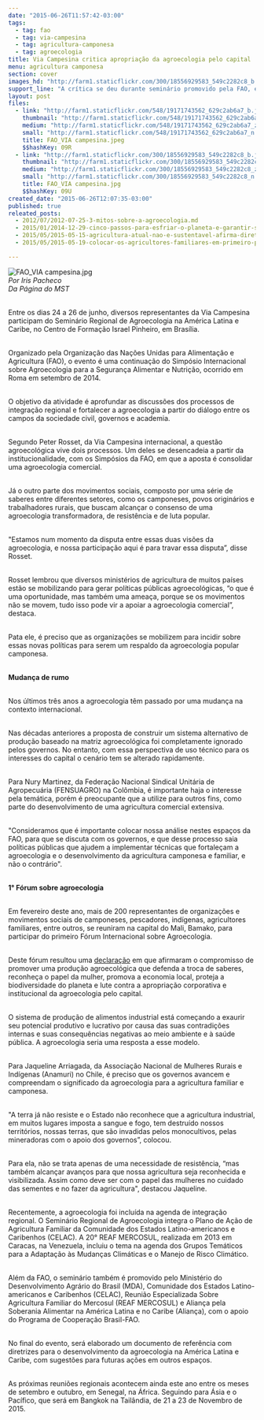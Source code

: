 ```yaml
---
date: "2015-06-26T11:57:42-03:00"
tags:
  - tag: fao
  - tag: via-campesina
  - tag: agricultura-camponesa
  - tag: agroecologia
title: Via Campesina critica apropriação da agroecologia pelo capital
menu: agricultura camponesa
section: cover
images_hd: "http://farm1.staticflickr.com/300/18556929583_549c2282c8_b.jpg"
support_line: "A crítica se deu durante seminário promovido pela FAO, em Brasília, sobre o fortalecimento da agroecologia na América Latina."
layout: post
files:
  - link: "http://farm1.staticflickr.com/548/19171743562_629c2ab6a7_b.jpg"
    thumbnail: "http://farm1.staticflickr.com/548/19171743562_629c2ab6a7_t.jpg"
    medium: "http://farm1.staticflickr.com/548/19171743562_629c2ab6a7_z.jpg"
    small: "http://farm1.staticflickr.com/548/19171743562_629c2ab6a7_n.jpg"
    title: FAO_VIA campesina.jpeg
    $$hashKey: 09R
  - link: "http://farm1.staticflickr.com/300/18556929583_549c2282c8_b.jpg"
    thumbnail: "http://farm1.staticflickr.com/300/18556929583_549c2282c8_t.jpg"
    medium: "http://farm1.staticflickr.com/300/18556929583_549c2282c8_z.jpg"
    small: "http://farm1.staticflickr.com/300/18556929583_549c2282c8_n.jpg"
    title: FAO_VIA campesina.jpg
    $$hashKey: 09U
created_date: "2015-06-26T12:07:35-03:00"
published: true
releated_posts:
  - 2012/07/2012-07-25-3-mitos-sobre-a-agroecologia.md
  - 2015/01/2014-12-29-cinco-passos-para-esfriar-o-planeta-e-garantir-soberania-alimentar.md
  - 2015/05/2015-05-15-agricultura-atual-nao-e-sustentavel-afirma-diretor-geral-da-fao.md
  - 2015/05/2015-05-19-colocar-os-agricultores-familiares-em-primeiro-para-erradicar-a-fome.md

---
```

<p><img alt="FAO_VIA campesina.jpg" src="http://farm1.staticflickr.com/300/18556929583_549c2282c8_b.jpg" /><br />
<em>Por Iris Pacheco<br />
Da P&aacute;gina do MST</em></p>

<p><br />
Entre os dias 24 a 26 de junho, diversos representantes da Via Campesina participam do Semin&aacute;rio Regional de Agroecologia na Am&eacute;rica Latina e Caribe, no Centro de Forma&ccedil;&atilde;o Israel Pinheiro, em Bras&iacute;lia.</p>

<p><br />
Organizado pela Organiza&ccedil;&atilde;o das Na&ccedil;&otilde;es Unidas para Alimenta&ccedil;&atilde;o e Agricultura (FAO), o evento &eacute; uma continua&ccedil;&atilde;o do Simp&oacute;sio Internacional sobre Agroecologia para a Seguran&ccedil;a Alimentar e Nutri&ccedil;&atilde;o, ocorrido em Roma em setembro de 2014.</p>

<p><br />
O objetivo da atividade &eacute; aprofundar as discuss&otilde;es dos processos de integra&ccedil;&atilde;o regional e fortalecer a agroecologia a partir do di&aacute;logo entre os campos da sociedade civil, governos e academia.</p>

<p><br />
Segundo Peter Rosset, da Via Campesina internacional, a quest&atilde;o agroecol&oacute;gica vive dois processos. Um deles se desencadeia a partir da institucionalidade, com os Simp&oacute;sios da FAO, em que a aposta &eacute; consolidar uma agroecologia comercial.</p>

<p><br />
J&aacute; o outro parte dos movimentos sociais, composto por uma s&eacute;rie de saberes entre diferentes setores, como os camponeses, povos origin&aacute;rios e trabalhadores rurais, que buscam alcan&ccedil;ar o consenso de uma agroecologia transformadora, de resist&ecirc;ncia e de luta popular.</p>

<p><br />
&quot;Estamos num momento da disputa entre essas duas vis&otilde;es da agroecologia, e nossa participa&ccedil;&atilde;o aqui &eacute; para travar essa disputa&rdquo;, disse Rosset.</p>

<p><br />
Rosset lembrou que diversos minist&eacute;rios de agricultura de muitos pa&iacute;ses est&atilde;o se mobilizando para gerar pol&iacute;ticas p&uacute;blicas agroecol&oacute;gicas, &ldquo;o que &eacute; uma oportunidade, mas tamb&eacute;m uma amea&ccedil;a, porque se os movimentos n&atilde;o se movem, tudo isso pode vir a apoiar a agroecologia comercial&rdquo;, destaca.</p>

<p><br />
Pata ele, &eacute; preciso que as organiza&ccedil;&otilde;es se mobilizem para incidir sobre essas novas pol&iacute;ticas para serem um respaldo da agroecologia popular camponesa.&nbsp; &nbsp;</p>

<p><br />
<strong>Mudan&ccedil;a de rumo</strong></p>

<p><br />
Nos &uacute;ltimos tr&ecirc;s anos a agroecologia t&ecirc;m passado por uma mudan&ccedil;a na contexto internacional.</p>

<p><br />
Nas d&eacute;cadas anteriores a proposta de construir um sistema alternativo de produ&ccedil;&atilde;o baseado na matriz agroecol&oacute;gica foi completamente ignorado pelos governos. No entanto, com essa perspectiva de uso t&eacute;cnico para os interesses do capital o cen&aacute;rio tem se alterado rapidamente. &nbsp;</p>

<p><br />
Para Nury Martinez, da Federa&ccedil;&atilde;o Nacional Sindical Unit&aacute;ria de Agropecu&aacute;ria (FENSUAGRO) na Col&ocirc;mbia, &eacute; importante haja o interesse pela tem&aacute;tica, por&eacute;m &eacute; preocupante que a utilize para outros fins, como parte do desenvolvimento de uma agricultura comercial extensiva.</p>

<p><br />
&quot;Consideramos que &eacute; importante colocar nossa an&aacute;lise nestes espa&ccedil;os da FAO, para que se discuta com os governos, e que desse processo saia pol&iacute;ticas p&uacute;blicas que ajudem a implementar t&eacute;cnicas que fortale&ccedil;am a agroecologia e o desenvolvimento da agricultura camponesa e familiar, e n&atilde;o o contr&aacute;rio&quot;.</p>

<p><br />
<strong>1&deg; F&oacute;rum sobre agroecologia</strong></p>

<p><br />
Em fevereiro deste ano, mais de 200 representantes de organiza&ccedil;&otilde;es e movimentos sociais de camponeses, pescadores, ind&iacute;genas, agricultores familiares, entre outros, se reuniram na capital do Mali, Bamako, para participar do primeiro F&oacute;rum Internacional sobre Agroecologia.</p>

<p><br />
Deste f&oacute;rum resultou uma <a href="http://viacampesina.org/es/index.php/temas-principales-mainmenu-27/agricultura-campesina-sostenible-mainmenu-42/2354-declaracion-del-foro-internacional-de-agroecologia" target="_blank">declara&ccedil;&atilde;o</a> em que afirmaram o compromisso de promover uma produ&ccedil;&atilde;o agroecol&oacute;gica que defenda a troca de saberes, reconhe&ccedil;a o papel da mulher, promova a economia local, proteja a biodiversidade do planeta e lute contra a apropria&ccedil;&atilde;o corporativa e institucional da agroecologia pelo capital.</p>

<p><br />
O sistema de produ&ccedil;&atilde;o de alimentos industrial est&aacute; come&ccedil;ando a exaurir seu potencial produtivo e lucrativo por causa das suas contradi&ccedil;&otilde;es internas e suas consequ&ecirc;ncias negativas ao meio ambiente e &agrave; sa&uacute;de p&uacute;blica. A agroecologia seria uma resposta a esse modelo.</p>

<p><br />
Para Jaqueline Arriagada, da Associa&ccedil;&atilde;o Nacional de Mulheres Rurais e Ind&iacute;genas (Anamuri) no Chile, &eacute; preciso que os governos avancem e compreendam o significado da agroecologia para a agricultura familiar e camponesa.</p>

<p><br />
&quot;A terra j&aacute; n&atilde;o resiste e o Estado n&atilde;o reconhece que a agricultura industrial, em muitos lugares imposta a sangue e fogo, tem destru&iacute;do nossos territ&oacute;rios, nossas terras, que s&atilde;o invadidas pelos monocultivos, pelas mineradoras com o apoio dos governos&rdquo;, colocou.</p>

<p><br />
Para ela, n&atilde;o se trata apenas de uma necessidade de resist&ecirc;ncia, &ldquo;mas tamb&eacute;m alcan&ccedil;ar avan&ccedil;os para que nossa agricultura seja reconhecida e visibilizada. Assim como deve ser com o papel das mulheres no cuidado das sementes e no fazer da agricultura&quot;, destacou Jaqueline.</p>

<p><br />
Recentemente, a agroecologia foi inclu&iacute;da na agenda de integra&ccedil;&atilde;o regional. O Semin&aacute;rio Regional de Agroecologia integra o Plano de A&ccedil;&atilde;o de Agricultura Familiar da Comunidade dos Estados Latino-americanos e Caribenhos (CELAC). A 20&deg; REAF MERCOSUL, realizada em 2013 em Caracas, na Venezuela, incluiu o tema na agenda dos Grupos Tem&aacute;ticos para a Adapta&ccedil;&atilde;o &agrave;s Mudan&ccedil;as Clim&aacute;ticas e o Manejo de Risco Clim&aacute;tico.</p>

<p><br />
Al&eacute;m da FAO, o semin&aacute;rio tamb&eacute;m &eacute; promovido pelo Minist&eacute;rio do Desenvolvimento Agr&aacute;rio do Brasil (MDA), Comunidade dos Estados Latino-americanos e Caribenhos (CELAC), Reuni&atilde;o Especializada Sobre Agricultura Familiar do Mercosul (REAF MERCOSUL) e Alian&ccedil;a pela Soberania Alimentar na Am&eacute;rica Latina e no Caribe (Alian&ccedil;a), com o apoio do Programa de Coopera&ccedil;&atilde;o Brasil-FAO.</p>

<p><br />
No final do evento, ser&aacute; elaborado um documento de refer&ecirc;ncia com diretrizes para o desenvolvimento da agroecologia na Am&eacute;rica Latina e Caribe, com sugest&otilde;es para futuras a&ccedil;&otilde;es em outros espa&ccedil;os.</p>

<p><br />
As pr&oacute;ximas reuni&otilde;es regionais acontecem ainda este ano entre os meses de setembro e outubro, em Senegal, na &Aacute;frica. Seguindo para &Aacute;sia e o Pac&iacute;fico, que ser&aacute; em Bangkok na Tail&acirc;ndia, de 21 a 23 de Novembro de 2015.</p>
